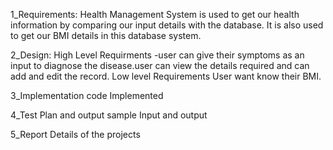 

1_Requirements: Health Management System is used to get our health information by comparing our input details with the database. It is also used to get our BMI details in this database system. 

2_Design: High Level Requirments -user can give their symptoms as an input to diagnose the disease.user can view the details required and can add and edit the record.
          Low level Requirements User want know their BMI.

3_Implementation code Implemented

4_Test Plan and output sample Input and output

5_Report Details of the projects
